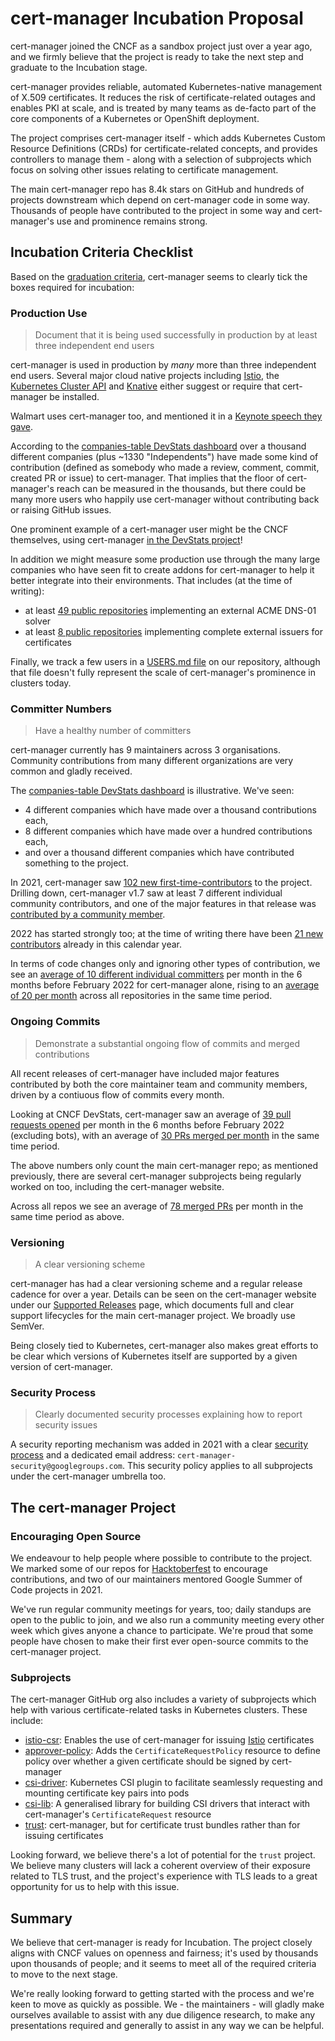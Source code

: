 # cert-manager Incubation Proposal

cert-manager joined the CNCF as a sandbox project just over a year ago, and we firmly believe that the project is ready to take the next step and graduate to the Incubation stage.

cert-manager provides reliable, automated Kubernetes-native management of X.509 certificates. It reduces the risk of certificate-related outages and enables PKI at scale, and is treated by many teams as de-facto part of the core components of a Kubernetes or OpenShift deployment.

The project comprises cert-manager itself - which adds Kubernetes Custom Resource Definitions (CRDs) for certificate-related concepts, and provides controllers to manage them - along with a selection of subprojects which focus on solving other issues relating to certificate management.

The main cert-manager repo has 8.4k stars on GitHub and hundreds of projects downstream which depend on cert-manager code in some way. Thousands of people have contributed to the project in some way and cert-manager's use and prominence remains strong.

## Incubation Criteria Checklist

Based on the [graduation criteria][GraduationCriteria], cert-manager seems to clearly tick the boxes required for incubation:

### Production Use

> Document that it is being used successfully in production by at least three independent end users

cert-manager is used in production by _many_ more than three independent end users. Several major cloud native projects including [Istio][IstioCertManager], the [Kubernetes Cluster API][ClusterAPICertManager] and [Knative][KnativeCertManager] either suggest or require that cert-manager be installed.

Walmart uses cert-manager too, and mentioned it in a [Keynote speech they gave][WalmartKeynote].

According to the [companies-table DevStats dashboard][CompaniesTable] over a thousand different companies (plus ~1330 "Independents") have made some kind of contribution (defined as somebody who made a review, comment, commit, created PR or issue) to cert-manager. That implies that the floor of cert-manager's reach can be measured in the thousands, but there could be many more users who happily use cert-manager without contributing back or raising GitHub issues.

One prominent example of a cert-manager user might be the CNCF themselves, using cert-manager [in the DevStats project][DevStatsCertManager]!

In addition we might measure some production use through the many large companies who have seen fit to create addons for cert-manager to help it better integrate into their environments. That includes (at the time of writing):

- at least [49 public repositories][ExternalDNSSolvers] implementing an external ACME DNS-01 solver
- at least [8 public repositories][ExternalIssuers] implementing complete external issuers for certificates

Finally, we track a few users in a [USERS.md file][USERSmd] on our repository, although that file doesn't fully represent the scale of cert-manager's prominence in clusters today.

### Committer Numbers

> Have a healthy number of committers

cert-manager currently has 9 maintainers across 3 organisations. Community contributions from many different organizations are very common and gladly received.

The [companies-table DevStats dashboard][CompaniesTable] is illustrative. We've seen:

- 4 different companies which have made over a thousand contributions each,
- 8 different companies which have made over a hundred contributions each,
- and over a thousand different companies which have contributed something to the project.

In 2021, cert-manager saw [102 new first-time-contributors][NewContributors2021] to the project. Drilling down, cert-manager v1.7 saw at least 7 different individual community contributors, and one of the major features in that release was [contributed by a community member][ReleaseNotes17].

2022 has started strongly too; at the time of writing there have been [21 new contributors][NewContributors2022] already in this calendar year.

In terms of code changes only and ignoring other types of contribution, we see an [average of 10 different individual committers][CommittersCertManager] per month in the 6 months before February 2022 for cert-manager alone, rising to an [average of 20 per month][CommittersAllRepos] across all repositories in the same time period.

### Ongoing Commits

> Demonstrate a substantial ongoing flow of commits and merged contributions

All recent releases of cert-manager have included major features contributed by both the core maintainer team and community members, driven by a contiuous flow of commits every month.

Looking at CNCF DevStats, cert-manager saw an average of [39 pull requests opened][AvgOpenedPRsCertManager] per month in the 6 months before February 2022 (excluding bots), with an average of [30 PRs merged per month][AvgMergedPRsCertManager] in the same time period.

The above numbers only count the main cert-manager repo; as mentioned previously, there are several cert-manager subprojects being regularly worked on too, including the cert-manager website.

Across all repos we see an average of [78 merged PRs][AvgMergedPRsAllRepos] per month in the same time period as above.

### Versioning

> A clear versioning scheme

cert-manager has had a clear versioning scheme and a regular release cadence for over a year. Details can be seen on the cert-manager website under our [Supported Releases][] page, which documents full and clear support lifecycles for the main cert-manager project. We broadly use SemVer.

Being closely tied to Kubernetes, cert-manager also makes great efforts to be clear which versions of Kubernetes itself are supported by a given version of cert-manager.

### Security Process

> Clearly documented security processes explaining how to report security issues

A security reporting mechanism was added in 2021 with a clear [security process][] and a dedicated email address: `cert-manager-security@googlegroups.com`. This security policy applies to all subprojects under the cert-manager umbrella too.

## The cert-manager Project

### Encouraging Open Source

We endeavour to help people where possible to contribute to the project. We marked some of our repos for [Hacktoberfest](https://hacktoberfest.digitalocean.com/) to encourage contributions, and two of our maintainers mentored Google Summer of Code projects in 2021.

We've run regular community meetings for years, too; daily standups are open to the public to join, and we also run a community meeting every other week which gives anyone a chance to participate. We're proud that some people have chosen to make their first ever open-source commits to the cert-manager project.

### Subprojects

The cert-manager GitHub org also includes a variety of subprojects which help with various certificate-related tasks in Kubernetes clusters. These include:

- [istio-csr][]: Enables the use of cert-manager for issuing [Istio](https://istio.io/) certificates
- [approver-policy][]: Adds the `CertificateRequestPolicy` resource to define policy over whether a given certificate should be signed by cert-manager
- [csi-driver][]: Kubernetes CSI plugin to facilitate seamlessly requesting and mounting certificate key pairs into pods
- [csi-lib][]: A generalised library for building CSI drivers that interact with cert-manager's `CertificateRequest` resource
- [trust][]: cert-manager, but for certificate trust bundles rather than for issuing certificates

Looking forward, we believe there's a lot of potential for the `trust` project. We believe many clusters will lack a coherent overview of their exposure related to
TLS trust, and the project's experience with TLS leads to a great opportunity for us to help with this issue.

## Summary

We believe that cert-manager is ready for Incubation. The project closely aligns with CNCF values on openness and fairness; it's used by thousands upon thousands of people; and it seems to meet all of the required criteria to move to the next stage.

We're really looking forward to getting started with the process and we're keen to move as quickly as possible. We - the maintainers - will gladly make ourselves available to assist with any due diligence research, to make any presentations required and generally to assist in any way we can be helpful.

[GraduationCriteria]: https://github.com/cncf/toc/blob/da2c6f1a14ea9592ca0d1794da376e0c874b5a6f/process/graduation_criteria.adoc#incubating-stage

[IstioCertManager]: https://istio.io/latest/docs/ops/integrations/certmanager/
[DevStatsCertManager]: https://github.com/cncf/devstats#architecture
[ClusterAPICertManager]: https://cluster-api.sigs.k8s.io/developer/guide.html#cert-manager
[KnativeCertManager]: https://knative.dev/development/install/serving/installing-cert-manager/
[WalmartKeynote]: https://www.youtube.com/watch?v=sfPFrvDvdlk&t=709s
[UsersMD]: https://github.com/cert-manager/cert-manager/blob/0860a4141b99412ae32c0d13d5939fbbe3d82159/USERS.md

[ExternalDNSSolvers]: https://github.com/topics/cert-manager-webhook
[ExternalIssuers]: https://cert-manager.io/docs/configuration/external/

[CompaniesTable]: https://certmanager.devstats.cncf.io/d/5/companies-table?orgId=1

[NewContributors2021]: https://certmanager.devstats.cncf.io/explore?left=%5B%221609459200000%22,%221640995199000%22,%22psql%22,%7B%22alias%22:%22%22,%22dsType%22:%22influxdb%22,%22format%22:%22table%22,%22groupBy%22:%5B%7B%22params%22:%5B%22$__interval%22%5D,%22type%22:%22time%22%7D,%7B%22params%22:%5B%22null%22%5D,%22type%22:%22fill%22%7D%5D,%22orderByTime%22:%22ASC%22,%22policy%22:%22default%22,%22query%22:%22%22,%22rawQuery%22:true,%22rawSql%22:%22select%20count(*)%20from%20%5C%22snew_contributors_data%5C%22%20where%20$__timeFilter(dt)%20and%20series%20%3D%20%27ncdall%27%20and%20period%20%3D%20%27d%27%22,%22refId%22:%22A%22,%22resultFormat%22:%22table%22,%22select%22:%5B%5B%7B%22params%22:%5B%22value%22%5D,%22type%22:%22field%22%7D,%7B%22params%22:%5B%5D,%22type%22:%22mean%22%7D%5D%5D,%22tags%22:%5B%5D,%22datasource%22:%7B%22type%22:%22postgres%22,%22uid%22:%22P172949F98CB31475%22%7D,%22timeColumn%22:%22time%22,%22metricColumn%22:%22none%22,%22group%22:%5B%5D,%22where%22:%5B%7B%22type%22:%22macro%22,%22name%22:%22$__timeFilter%22,%22params%22:%5B%5D%7D%5D%7D%5D&orgId=1

[NewContributors2022]: https://certmanager.devstats.cncf.io/explore?left=%5B%221640995200000%22,%22now%22,%22psql%22,%7B%22alias%22:%22%22,%22dsType%22:%22influxdb%22,%22format%22:%22table%22,%22groupBy%22:%5B%7B%22params%22:%5B%22$__interval%22%5D,%22type%22:%22time%22%7D,%7B%22params%22:%5B%22null%22%5D,%22type%22:%22fill%22%7D%5D,%22orderByTime%22:%22ASC%22,%22policy%22:%22default%22,%22query%22:%22%22,%22rawQuery%22:true,%22rawSql%22:%22select%20count(*)%20from%20%5C%22snew_contributors_data%5C%22%20where%20$__timeFilter(dt)%20and%20series%20%3D%20%27ncdall%27%20and%20period%20%3D%20%27d%27%22,%22refId%22:%22A%22,%22resultFormat%22:%22table%22,%22select%22:%5B%5B%7B%22params%22:%5B%22value%22%5D,%22type%22:%22field%22%7D,%7B%22params%22:%5B%5D,%22type%22:%22mean%22%7D%5D%5D,%22tags%22:%5B%5D,%22datasource%22:%7B%22type%22:%22postgres%22,%22uid%22:%22P172949F98CB31475%22%7D,%22timeColumn%22:%22time%22,%22metricColumn%22:%22none%22,%22group%22:%5B%5D,%22where%22:%5B%7B%22type%22:%22macro%22,%22name%22:%22$__timeFilter%22,%22params%22:%5B%5D%7D%5D%7D%5D&orgId=1

[CommittersCertManager]: https://certmanager.devstats.cncf.io/d/74/contributions-chart?orgId=1&var-period=m&var-metric=commits&var-repogroup_name=cert-manager&var-country_name=All&var-company_name=All&var-company=all&from=1625094000000&to=1643673599000
[CommittersAllRepos]: https://certmanager.devstats.cncf.io/d/74/contributions-chart?orgId=1&var-period=m&var-metric=commits&var-repogroup_name=All&var-country_name=All&var-company_name=All&var-company=all&from=1625094000000&to=1643673599000

[ReleaseNotes17]: https://cert-manager.io/docs/release-notes/release-notes-1.7/#additional-certificate-output-formats

[AvgOpenedPRsCertManager]: https://certmanager.devstats.cncf.io/d/15/new-prs-in-repository-groups?orgId=1&var-period=m&var-repogroup_name=cert-manager&from=1625094000000&to=1643673599000
[AvgMergedPRsCertManager]: https://certmanager.devstats.cncf.io/d/24/prs-merged-repository-groups?orgId=1&var-period=m&var-repogroups=%22cert-manager%22&from=1625094000000&to=1643673599000
[AvgMergedPRsAllRepos]: https://certmanager.devstats.cncf.io/d/24/prs-merged-repository-groups?orgId=1&var-period=m&var-repogroups=%22cert-manager%22&from=1625094000000&to=1643673599000

[Supported Releases]: https://cert-manager.io/docs/installation/supported-releases/
[security process]: https://github.com/cert-manager/cert-manager/blob/3191293cb8b475f94aa9f4c843178039c5bb6a48/SECURITY.md
[istio-csr]: https://github.com/cert-manager/istio-csr
[approver-policy]: https://github.com/cert-manager/approver-policy
[csi-driver]: https://github.com/cert-manager/csi-driver
[csi-lib]: https://github.com/cert-manager/csi-lib
[trust]: https://github.com/cert-manager/trust